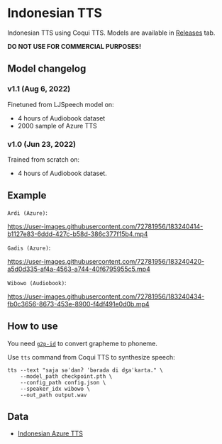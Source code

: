 # Indonesian TTS

Indonesian TTS using Coqui TTS. Models are available in [Releases](https://github.com/Wikidepia/indonesian-tts/releases/) tab.

**DO NOT USE FOR COMMERCIAL PURPOSES!**

## Model changelog

### v1.1 (Aug 6, 2022)

Finetuned from LJSpeech model on:

- 4 hours of Audiobook dataset
- 2000 sample of Azure TTS

### v1.0 (Jun 23, 2022)

Trained from scratch on:

- 4 hours of Audiobook dataset.

## Example

`Ardi (Azure)`:

https://user-images.githubusercontent.com/72781956/183240414-b1127e83-6ddd-427c-b58d-386c377f15b4.mp4

`Gadis (Azure)`:

https://user-images.githubusercontent.com/72781956/183240420-a5d0d335-af4a-4563-a744-40f6795955c5.mp4

`Wibowo (Audiobook)`:

https://user-images.githubusercontent.com/72781956/183240434-fb0c3656-8673-453e-8900-f4df491e0d0b.mp4

## How to use

You need [`g2p-id`](https://github.com/Wikidepia/g2p-id) to convert grapheme to phoneme. 

Use `tts` command from Coqui TTS to synthesize speech:

```
tts --text "saja səˈdanʔ ˈbərada di dʒaˈkarta." \
    --model_path checkpoint.pth \
    --config_path config.json \
    --speaker_idx wibowo \
    --out_path output.wav
```

## Data

- [Indonesian Azure TTS](https://depia.wiki/files/azure-tts.tar)

